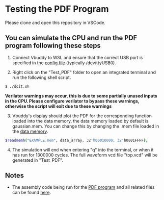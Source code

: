 # Testing the PDF Program

Please clone and open this repository in VSCode. 

## You can simulate the CPU and run the PDF program following these steps

1. Connect Vbuddy to WSL and ensure that the correct USB port is specified in the [config file](vbuddy.cfg) (typically /dev/ttyUSB0).

2. Right click on the "Test_PDF" folder to open an integrated terminal and run the following shell script.

```bash
$ ./doit.sh
```

**Verilator warnings may occur, this is due to some partially unused inputs in the CPU. Please configure verilator to bypass these warnings, otherwise the script will exit due to these warnings**

3. Vbuddy's display should plot the PDF for the corresponding function loaded into the data memory, the data memory loaded by default is gaussian.mem. You can change this by changing the .mem file loaded in the [data memory](DataMemory.sv).

```bash
$readmemh("EXAMPLE.mem", data_array, 32'h00010000, 32'h0001FFFF);
```

4. The simulation will end when entering "q" into the terminal, or when it has run for 1300000 cycles. The full waveform vcd file "top.vcd" will be generated in "Test_PDF".

## Notes

- The assembly code being run for the [PDF program](<../Legacy Components/PDF Codes/myprog/pdfMod.s>) and all related files can be found [here](<../Legacy Components/PDF Codes>). 